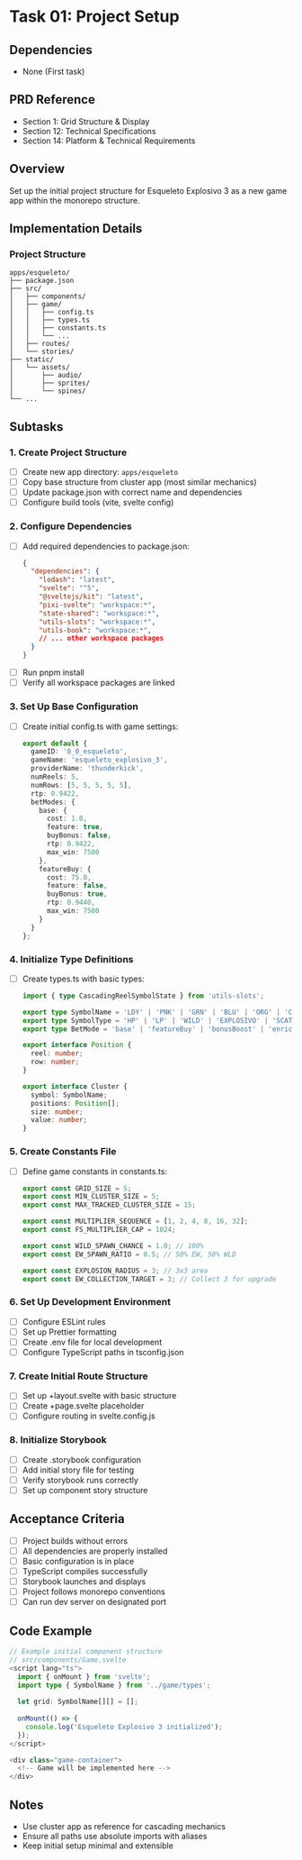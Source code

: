 # Task 01: Project Setup

## Dependencies
- None (First task)

## PRD Reference
- Section 1: Grid Structure & Display
- Section 12: Technical Specifications
- Section 14: Platform & Technical Requirements

## Overview
Set up the initial project structure for Esqueleto Explosivo 3 as a new game app within the monorepo structure.

## Implementation Details

### Project Structure
```
apps/esqueleto/
├── package.json
├── src/
│   ├── components/
│   ├── game/
│   │   ├── config.ts
│   │   ├── types.ts
│   │   ├── constants.ts
│   │   └── ...
│   ├── routes/
│   └── stories/
├── static/
│   └── assets/
│       ├── audio/
│       ├── sprites/
│       └── spines/
└── ...
```

## Subtasks

### 1. Create Project Structure
- [ ] Create new app directory: `apps/esqueleto`
- [ ] Copy base structure from cluster app (most similar mechanics)
- [ ] Update package.json with correct name and dependencies
- [ ] Configure build tools (vite, svelte config)

### 2. Configure Dependencies
- [ ] Add required dependencies to package.json:
  ```json
  {
    "dependencies": {
      "lodash": "latest",
      "svelte": "^5",
      "@sveltejs/kit": "latest",
      "pixi-svelte": "workspace:*",
      "state-shared": "workspace:*",
      "utils-slots": "workspace:*",
      "utils-book": "workspace:*",
      // ... other workspace packages
    }
  }
  ```
- [ ] Run pnpm install
- [ ] Verify all workspace packages are linked

### 3. Set Up Base Configuration
- [ ] Create initial config.ts with game settings:
  ```typescript
  export default {
    gameID: '0_0_esqueleto',
    gameName: 'esqueleto_explosivo_3',
    providerName: 'thunderkick',
    numReels: 5,
    numRows: [5, 5, 5, 5, 5],
    rtp: 0.9422,
    betModes: {
      base: {
        cost: 1.0,
        feature: true,
        buyBonus: false,
        rtp: 0.9422,
        max_win: 7500
      },
      featureBuy: {
        cost: 75.0,
        feature: false,
        buyBonus: true,
        rtp: 0.9440,
        max_win: 7500
      }
    }
  };
  ```

### 4. Initialize Type Definitions
- [ ] Create types.ts with basic types:
  ```typescript
  import { type CascadingReelSymbolState } from 'utils-slots';
  
  export type SymbolName = 'LDY' | 'PNK' | 'GRN' | 'BLU' | 'ORG' | 'CYN' | 'WLD' | 'EW' | 'SCR';
  export type SymbolType = 'HP' | 'LP' | 'WILD' | 'EXPLOSIVO' | 'SCATTER';
  export type BetMode = 'base' | 'featureBuy' | 'bonusBoost' | 'enricoShow' | 'bonusBoostPlus';
  
  export interface Position {
    reel: number;
    row: number;
  }
  
  export interface Cluster {
    symbol: SymbolName;
    positions: Position[];
    size: number;
    value: number;
  }
  ```

### 5. Create Constants File
- [ ] Define game constants in constants.ts:
  ```typescript
  export const GRID_SIZE = 5;
  export const MIN_CLUSTER_SIZE = 5;
  export const MAX_TRACKED_CLUSTER_SIZE = 15;
  
  export const MULTIPLIER_SEQUENCE = [1, 2, 4, 8, 16, 32];
  export const FS_MULTIPLIER_CAP = 1024;
  
  export const WILD_SPAWN_CHANCE = 1.0; // 100%
  export const EW_SPAWN_RATIO = 0.5; // 50% EW, 50% WLD
  
  export const EXPLOSION_RADIUS = 3; // 3x3 area
  export const EW_COLLECTION_TARGET = 3; // Collect 3 for upgrade
  ```

### 6. Set Up Development Environment
- [ ] Configure ESLint rules
- [ ] Set up Prettier formatting
- [ ] Create .env file for local development
- [ ] Configure TypeScript paths in tsconfig.json

### 7. Create Initial Route Structure
- [ ] Set up +layout.svelte with basic structure
- [ ] Create +page.svelte placeholder
- [ ] Configure routing in svelte.config.js

### 8. Initialize Storybook
- [ ] Create .storybook configuration
- [ ] Add initial story file for testing
- [ ] Verify storybook runs correctly
- [ ] Set up component story structure

## Acceptance Criteria
- [ ] Project builds without errors
- [ ] All dependencies are properly installed
- [ ] Basic configuration is in place
- [ ] TypeScript compiles successfully
- [ ] Storybook launches and displays
- [ ] Project follows monorepo conventions
- [ ] Can run dev server on designated port

## Code Example
```typescript
// Example initial component structure
// src/components/Game.svelte
<script lang="ts">
  import { onMount } from 'svelte';
  import type { SymbolName } from '../game/types';
  
  let grid: SymbolName[][] = [];
  
  onMount(() => {
    console.log('Esqueleto Explosivo 3 initialized');
  });
</script>

<div class="game-container">
  <!-- Game will be implemented here -->
</div>
```

## Notes
- Use cluster app as reference for cascading mechanics
- Ensure all paths use absolute imports with aliases
- Keep initial setup minimal and extensible